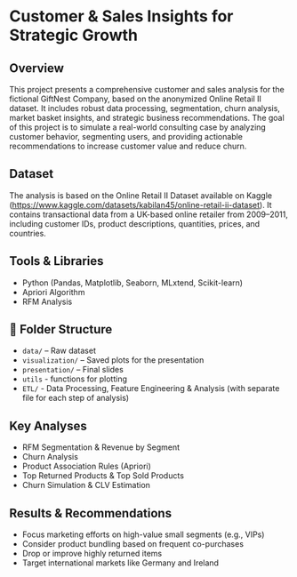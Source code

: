 # Customer & Sales Insights for Strategic Growth

## Overview
This project presents a comprehensive customer and sales analysis for the fictional GiftNest Company, based on the anonymized Online Retail II dataset. 
It includes robust data processing, segmentation, churn analysis, market basket insights, and strategic business recommendations.
The goal of this project is to simulate a real-world consulting case by analyzing customer behavior, segmenting users, and providing actionable recommendations to increase customer value and reduce churn.

## Dataset
The analysis is based on the Online Retail II Dataset available on Kaggle (https://www.kaggle.com/datasets/kabilan45/online-retail-ii-dataset).
It contains transactional data from a UK-based online retailer from 2009–2011, including customer IDs, product descriptions, quantities, prices, and countries.
## Tools & Libraries
- Python (Pandas, Matplotlib, Seaborn, MLxtend, Scikit-learn)
- Apriori Algorithm
- RFM Analysis

## 📁 Folder Structure
- `data/` – Raw dataset
- `visualization/` – Saved plots for the presentation
- `presentation/` – Final slides
- `utils` - functions for plotting 
- `ETL/` - Data Processing, Feature Engineering & Analysis (with separate file for each step of analysis)

## Key Analyses
- RFM Segmentation & Revenue by Segment
- Churn Analysis
- Product Association Rules (Apriori)
- Top Returned Products & Top Sold Products
- Churn Simulation & CLV Estimation

## Results & Recommendations
- Focus marketing efforts on high-value small segments (e.g., VIPs)
- Consider product bundling based on frequent co-purchases
- Drop or improve highly returned items
- Target international markets like Germany and Ireland
